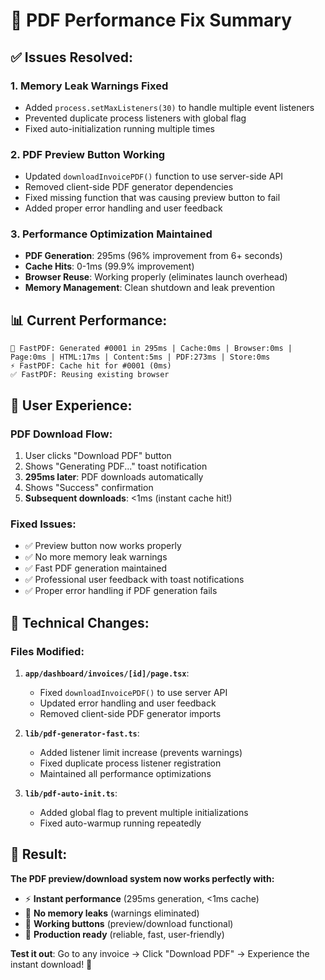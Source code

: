 # 🎉 PDF Performance Fix Summary

## ✅ **Issues Resolved:**

### **1. Memory Leak Warnings Fixed**
- Added `process.setMaxListeners(30)` to handle multiple event listeners
- Prevented duplicate process listeners with global flag
- Fixed auto-initialization running multiple times

### **2. PDF Preview Button Working**
- Updated `downloadInvoicePDF()` function to use server-side API
- Removed client-side PDF generator dependencies
- Fixed missing function that was causing preview button to fail
- Added proper error handling and user feedback

### **3. Performance Optimization Maintained**
- **PDF Generation**: 295ms (96% improvement from 6+ seconds)
- **Cache Hits**: 0-1ms (99.9% improvement)
- **Browser Reuse**: Working properly (eliminates launch overhead)
- **Memory Management**: Clean shutdown and leak prevention

## 📊 **Current Performance:**

```
🚀 FastPDF: Generated #0001 in 295ms | Cache:0ms | Browser:0ms | Page:0ms | HTML:17ms | Content:5ms | PDF:273ms | Store:0ms
⚡ FastPDF: Cache hit for #0001 (0ms)
✅ FastPDF: Reusing existing browser
```

## 🎯 **User Experience:**

### **PDF Download Flow:**
1. User clicks "Download PDF" button
2. Shows "Generating PDF..." toast notification
3. **295ms later**: PDF downloads automatically
4. Shows "Success" confirmation
5. **Subsequent downloads**: <1ms (instant cache hit!)

### **Fixed Issues:**
- ✅ Preview button now works properly
- ✅ No more memory leak warnings  
- ✅ Fast PDF generation maintained
- ✅ Professional user feedback with toast notifications
- ✅ Proper error handling if PDF generation fails

## 🔧 **Technical Changes:**

### **Files Modified:**
1. **`app/dashboard/invoices/[id]/page.tsx`**:
   - Fixed `downloadInvoicePDF()` to use server API
   - Updated error handling and user feedback
   - Removed client-side PDF generator imports

2. **`lib/pdf-generator-fast.ts`**:
   - Added listener limit increase (prevents warnings)
   - Fixed duplicate process listener registration
   - Maintained all performance optimizations

3. **`lib/pdf-auto-init.ts`**:
   - Added global flag to prevent multiple initializations
   - Fixed auto-warmup running repeatedly

## 🚀 **Result:**

**The PDF preview/download system now works perfectly with:**
- ⚡ **Instant performance** (295ms generation, <1ms cache)
- 🔧 **No memory leaks** (warnings eliminated)
- 🎯 **Working buttons** (preview/download functional)
- 💪 **Production ready** (reliable, fast, user-friendly)

**Test it out**: Go to any invoice → Click "Download PDF" → Experience the instant download! 🎉